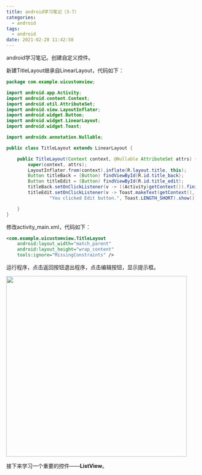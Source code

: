 ```yaml
---
title: android学习笔记（3-7）
categories:
  - android
tags:
  - android
date: 2021-02-28 11:42:58
---
```


android学习笔记。创建自定义控件。

<!-- more -->

新建TitleLayout继承自LinearLayout，代码如下：

```java
package com.example.uicustomview;

import android.app.Activity;
import android.content.Context;
import android.util.AttributeSet;
import android.view.LayoutInflater;
import android.widget.Button;
import android.widget.LinearLayout;
import android.widget.Toast;

import androidx.annotation.Nullable;

public class TitleLayout extends LinearLayout {

    public TitleLayout(Context context, @Nullable AttributeSet attrs) {
        super(context, attrs);
        LayoutInflater.from(context).inflate(R.layout.title, this);
        Button titleBack = (Button) findViewById(R.id.title_back);
        Button titleEdit = (Button) findViewById(R.id.title_edit);
        titleBack.setOnClickListener(v -> ((Activity)getContext()).finish());
        titleEdit.setOnClickListener(v -> Toast.makeText(getContext(),
                "You clicked Edit button.", Toast.LENGTH_SHORT).show());

    }
}
```



修改activity_main.xml，代码如下：

```xml
<com.example.uicustomview.TitleLayout
    android:layout_width="match_parent"
    android:layout_height="wrap_content"
    tools:ignore="MissingConstraints" />
```



运行程序，点击返回按钮退出程序，点击编辑按钮，显示提示框。

<img src="01.png" width=480px>

接下来学习一个重要的控件——**ListView**。

